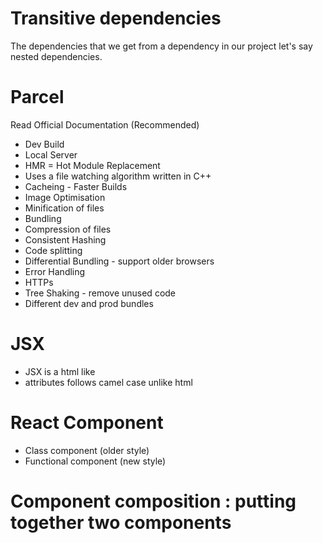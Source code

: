 # Transitive dependencies
 The dependencies that we get from a dependency in our project let's say nested dependencies.

# Parcel 
Read Official Documentation (Recommended)
- Dev Build
- Local Server
- HMR = Hot Module Replacement
- Uses a file watching algorithm written in C++
- Cacheing - Faster Builds
- Image Optimisation
- Minification of files
- Bundling
- Compression of files
- Consistent Hashing
- Code splitting
- Differential Bundling - support older browsers
- Error Handling
- HTTPs
- Tree Shaking - remove unused code
- Different dev and prod bundles

# JSX
- JSX is a html like
- attributes follows camel case unlike html

# React Component
- Class component (older style)
- Functional component (new style)

# Component composition : putting together two components 

